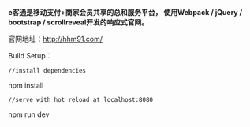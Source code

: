 **e客通是移动支付+商家会员共享的总和服务平台，
使用Webpack / jQuery / bootstrap / scrollreveal开发的响应式官网。**

官网地址：http://hhm91.com/

Build Setup：

    //install dependencies

npm install

    //serve with hot reload at localhost:8080

npm run dev
